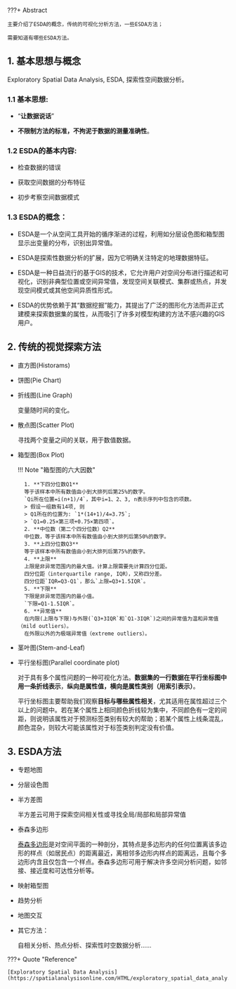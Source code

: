 ???+ Abstract
    
    主要介绍了ESDA的概念，传统的可视化分析方法，一些ESDA方法；

    需要知道有哪些ESDA方法。

## 1. 基本思想与概念

Exploratory Spatial Data Analysis, ESDA, 探索性空间数据分析。

### 1.1 基本思想:

- “**让数据说话**”

- **不限制方法的标准，不拘泥于数据的测量准确性**。

### 1.2 ESDA的基本内容:

- 检查数据的错误

- 获取空间数据的分布特征

- 初步考察空间数据模式

### 1.3 ESDA的概念：

- ESDA是一个从空间工具开始的循序渐进的过程，利用如分层设色图和箱型图显示出变量的分布，识别出异常值。

- ESDA是探索性数据分析的扩展，因为它明确关注特定的地理数据特征。

- ESDA是一种日益流行的基于GIS的技术，它允许用户对空间分布进行描述和可视化，识别非典型位置或空间异常值，发现空间关联模式、集群或热点，并发现空间模式或其他空间异质性形式。

- ESDA的优势依赖于其“数据挖掘”能力，其提出了广泛的图形化方法而非正式建模来探索数据集的属性，从而吸引了许多对模型构建的方法不感兴趣的GIS用户。

## 2. 传统的视觉探索方法

- 直方图(Historams)

- 饼图(Pie Chart)

- 折线图(Line Graph)
  
    变量随时间的变化。

- 散点图(Scatter Plot)
  
    寻找两个变量之间的关联，用于数值数据。

- 箱型图(Box Plot)

    !!! Note "箱型图的六大因数"
    
        1. **下四分位数Q1**  
        等于该样本中所有数值由小到大排列后第25%的数字。  
        `Qi所在位置=i(n+1)/4`，其中i=1、2、3, n表示序列中包含的项数。
        > 假设一组数有14项, 则  
        > Q1所在的位置为: `1*(14+1)/4=3.75`;  
        > `Q1=0.25×第三项+0.75×第四项`。
        2. **中位数（第二个四分位数）Q2**  
        中位数，等于该样本中所有数值由小到大排列后第50%的数字。
        3. **上四分位数Q3**   
        等于该样本中所有数值由小到大排列后第75%的数字。  
        4. **上限**  
        上限是非异常范围内的最大值。计算上限需要先计算四分位距。  
        四分位距（interquartile range, IQR），又称四分差。  
        四分位距`IQR=Q3-Q1`，那么`上限=Q3+1.5IQR`。
        5. **下限**  
        下限是非异常范围内的最小值。 
        `下限=Q1-1.5IQR`。
        6. **异常值**   
        在内限(上限与下限)与外限(`Q3+3IQR`和`Q1-3IQR`)之间的异常值为温和异常值（mild outliers）。  
        在外限以外的为极端异常值（extreme outliers）。

- 茎叶图(Stem-and-Leaf)

- 平行坐标图(Parallel coordinate plot)
  
    对于具有多个属性问题的一种可视化方法。**数据集的一行数据在平行坐标图中用一条折线表示**，**纵向是属性值，横向是属性类别（用索引表示）**。
  
    平行坐标图主要帮助我们观察**目标与哪些属性相关**，尤其适用在属性超过三个以上的问题中。若在某个属性上相同颜色折线较为集中，不同颜色有一定的间距，则说明该属性对于预测标签类别有较大的帮助；若某个属性上线条混乱，颜色混杂，则较大可能该属性对于标签类别判定没有价值。

## 3. ESDA方法

- 专题地图

- 分层设色图

- 半方差图
  
    半方差云可用于探索空间相关性或寻找全局/局部和局部异常值

- 泰森多边形
  
    [泰森多边形](https://baike.baidu.com/item/%E6%B3%B0%E6%A3%AE%E5%A4%9A%E8%BE%B9%E5%BD%A2/3428661)是对空间平面的一种剖分，其特点是多边形内的任何位置离该多边形的样点（如居民点）的距离最近，离相邻多边形内样点的距离远，且每个多边形内含且仅包含一个样点。泰森多边形可用于解决许多空间分析问题，如邻接、接近度和可达性分析等。

- 映射箱型图

- 趋势分析

- 地图交互

- 其它方法：
  
    自相关分析、热点分析、探索性时空数据分析……

???+ Quote "Reference"

    [Exploratory Spatial Data Analysis](https://spatialanalysisonline.com/HTML/exploratory_spatial_data_analy.htm)
